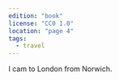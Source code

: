 ```yaml
---
edition: "book"
license: "CC0 1.0"
location: "page 4"
tags:
  - travel
---
```

I cam to London from
Norwich.
